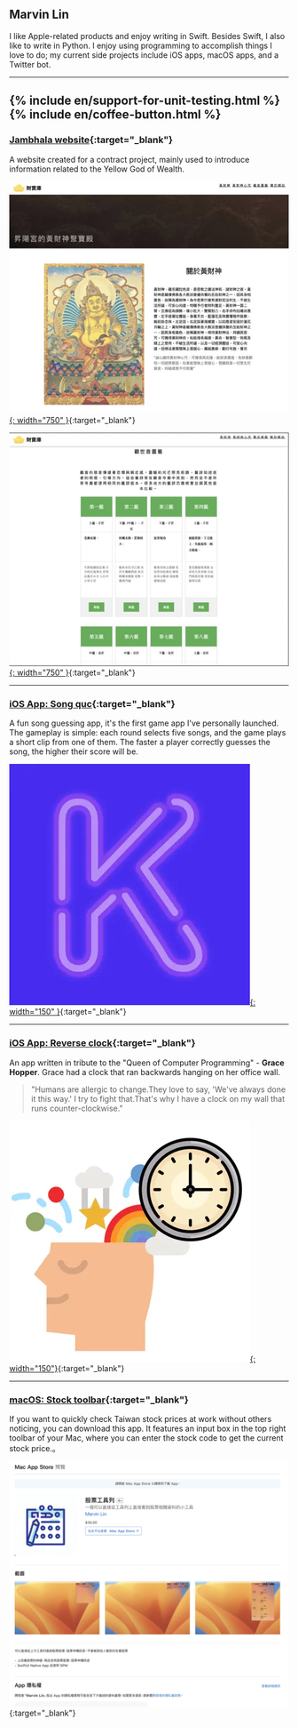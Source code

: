 ## Marvin Lin

I like Apple-related products and enjoy writing in Swift. Besides Swift, I also like to write in Python. I enjoy using programming to accomplish things I love to do; my current side projects include iOS apps, macOS apps, and a Twitter bot. 

---

{% include en/support-for-unit-testing.html %}
{% include en/coffee-button.html %}
---


### [Jambhala website](https://jambhalayellow.com/){:target="_blank"}

A website created for a contract project, mainly used to introduce information related to the Yellow God of Wealth.


[![Jambhala website screen shot](/assets/about/website_jambhala_landing.jpeg){: width="750" }](https://jambhalayellow.com/){:target="_blank"}

[![Jambhala fortune script](/assets/about/website_jambhala_divines.jpeg){: width="750" }](https://jambhalayellow.com/){:target="_blank"}


---

### [iOS App: Song quc](https://apps.apple.com/tw/app/king-of-song-quiz/id1273605195){:target="_blank"}

A fun song guessing app, it's the first game app I've personally launched. The gameplay is simple: each round selects five songs, and the game plays a short clip from one of them. The faster a player correctly guesses the song, the higher their score will be.

[![king of song quiz](/assets/about/icon_king_of_song_quiz.jpg){: width="150" }](https://apps.apple.com/tw/app/king-of-song-quiz/id1273605195){:target="_blank"}

---
### [iOS App: Reverse clock](https://apps.apple.com/tw/app/backwards-clock/id1632935212){:target="_blank"}

An app written in tribute to the "Queen of Computer Programming" - **Grace Hopper**. Grace had a clock that ran backwards hanging on her office wall.

>"Humans are allergic to change.They love to say, 'We've always done it this way.' I try to fight that.That's why I have a clock on my wall that runs counter-clockwise."

[![backwards clock](/assets/about/icon_backwards_clock.jpg){: width="150"}](https://apps.apple.com/tw/app/backwards-clock/id1632935212){:target="_blank"}


---
### [macOS: Stock toolbar](https://apps.apple.com/tw/app/id6455497589){:target="_blank"}

If you want to quickly check Taiwan stock prices at work without others noticing, you can download this app. It features an input box in the top right toolbar of your Mac, where you can enter the stock code to get the current stock price.。

[![Stock toolbar](/assets/about/screenshot_stockTools.png)](https://apps.apple.com/tw/app/id6455497589){:target="_blank"}